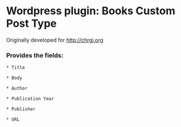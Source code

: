 # Wordpress plugin: Books Custom Post Type

Originally developed for http://chrgj.org

### Provides the fields:

	* Title
	
	* Body

	* Author

	* Publication Year

	* Publisher

	* URL


	